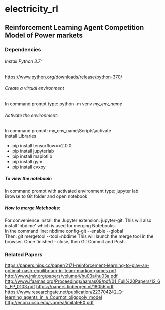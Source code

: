 # electricity_rl
## Reinforcement Learning Agent Competition Model of Power markets

### Dependencies

###### Install Python 3.7: 
https://www.python.org/downloads/release/python-370/

###### Create a virtual environment
In command prompt type: python -m venv *my_env_name*

###### Activate the environment:
In command prompt: my_env_name\Scripts\activate
<br> Install Libraries
- pip install tensorflow==2.0.0
- pip install jupyterlab
- pip install maplotlib
- pip install gym
- pip install cvxpy

##### To view the notebook:
In command prompt with activated environment type: jupyter lab
<br> Browse to Git folder and open notebook


##### How to merge Notebooks:
For convenience install the Jupyter extension: jupyter-git. This will also install 'nbdime' which is used for merging Notebooks.
<br> In the command line: nbdime config-git --enable --global
<br> Then: git mergetool --tool=nbdime
This will launch the merge tool in the browser. Once finished - close, then Git Commit and Push.

### Related Papers
https://papers.nips.cc/paper/2171-reinforcement-learning-to-play-an-optimal-nash-equilibrium-in-team-markov-games.pdf
http://www.jmlr.org/papers/volume4/hu03a/hu03a.pdf
http://www.ifaamas.org/Proceedings/aamas09/pdf/01_Full%20Papers/12_65_FP_0103.pdf
https://papers.tinbergen.nl/18056.pdf
https://www.researchgate.net/publication/223704242_Q-learning_agents_in_a_Cournot_oligopoly_model
http://econ.ucsb.edu/~oprea/imitateEX.pdf



